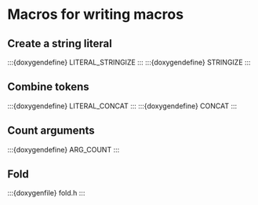 # Macros for writing macros

## Create a string literal

:::{doxygendefine} LITERAL_STRINGIZE
:::
:::{doxygendefine} STRINGIZE
:::

## Combine tokens

:::{doxygendefine} LITERAL_CONCAT
:::
:::{doxygendefine} CONCAT
:::

## Count arguments

:::{doxygendefine} ARG_COUNT
:::

## Fold

:::{doxygenfile} fold.h
:::
